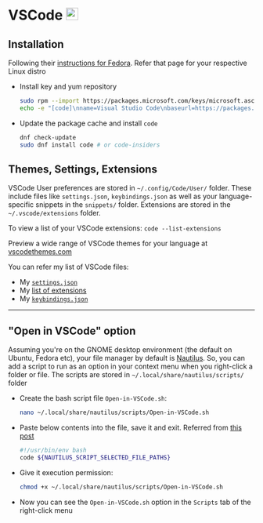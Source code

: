 # VSCode <img alt="VSCode" src='https://upload.wikimedia.org/wikipedia/commons/9/9a/Visual_Studio_Code_1.35_icon.svg' height="25">

## Installation

Following their [instructions for Fedora](https://code.visualstudio.com/docs/setup/linux#_rhel-fedora-and-centos-based-distributions). Refer that page for your respective Linux distro

- Install key and yum repository

  ```sh
  sudo rpm --import https://packages.microsoft.com/keys/microsoft.asc
  echo -e "[code]\nname=Visual Studio Code\nbaseurl=https://packages.microsoft.com/yumrepos/vscode\nenabled=1\ngpgcheck=1\ngpgkey=https://packages.microsoft.com/keys/microsoft.asc" | sudo tee /etc/yum.repos.d/vscode.repo > /dev/null
  ```

- Update the package cache and install `code`

  ```sh
  dnf check-update
  sudo dnf install code # or code-insiders
  ```

## Themes, Settings, Extensions

VSCode User preferences are stored in `~/.config/Code/User/` folder. These include files like `settings.json`, `keybindings.json` as well as your language-specific snippets in the `snippets/` folder. Extensions are stored in the `~/.vscode/extensions` folder.

To view a list of your VSCode extensions: `code --list-extensions`

Preview a wide range of VSCode themes for your language at [vscodethemes.com](https://vscodethemes.com/)

You can refer my list of VSCode files:

- My [`settings.json`](https://github.com/datkumar/Configs/blob/main/config-files/vscode/settings.jsonc)
- My [list of extensions](https://github.com/datkumar/Configs/blob/main/config-files/vscode/extensions.txt)
- My [`keybindings.json`](https://github.com/datkumar/Configs/blob/main/config-files/vscode/keybindings.jsonc)

---

## "Open in VSCode" option

Assuming you're on the GNOME desktop environment (the default on Ubuntu, Fedora etc), your file manager by default is [Nautilus](https://apps.gnome.org/Nautilus/). So, you can add a script to run as an option in your context menu when you right-click a folder or file. The scripts are stored in `~/.local/share/nautilus/scripts/` folder

- Create the bash script file `Open-in-VSCode.sh`:

  ```sh
  nano ~/.local/share/nautilus/scripts/Open-in-VSCode.sh
  ```

- Paste below contents into the file, save it and exit. Referred from [this post](https://stackoverflow.com/a/63459408/16365842)

  ```sh
  #!/usr/bin/env bash
  code ${NAUTILUS_SCRIPT_SELECTED_FILE_PATHS}
  ```

- Give it execution permission:

  ```sh
  chmod +x ~/.local/share/nautilus/scripts/Open-in-VSCode.sh
  ```

- Now you can see the `Open-in-VSCode.sh` option in the `Scripts` tab of the right-click menu
